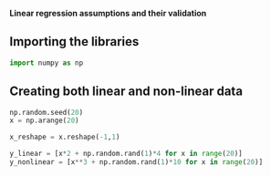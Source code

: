 **Linear regression assumptions and their validation**

## Importing the libraries

```python
import numpy as np
```

## Creating both linear and non-linear data
```python
np.random.seed(20)
x = np.arange(20)

x_reshape = x.reshape(-1,1)

y_linear = [x*2 + np.random.rand(1)*4 for x in range(20)]
y_nonlinear = [x**3 + np.random.rand(1)*10 for x in range(20)]
```

